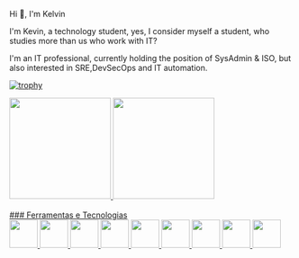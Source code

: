 Hi 👋, I'm Kelvin

I'm Kevin, a technology student, yes, I consider myself a student, who studies more than us who work with IT?

I'm an IT professional, currently holding the position of SysAdmin & ISO, but also interested in SRE,DevSecOps and IT automation.




[![trophy](https://github-profile-trophy.vercel.app/?username=o-urUbuntu&row=1&column=6)](https://github.com/ryo-ma/github-profile-trophy)



<div>
<a href="https://github.com/o-urUbuntu">
<img height="180em" src="https://github-readme-stats.vercel.app/api/top-langs/?username=o-urUbuntu&layout=compact&langs_count=7&theme=dracula"/>
<img height="180em" src="https://github-readme-stats.vercel.app/api?username=o-urUbuntu&show_icons=true&theme=dracula&include_all_commits=true&count_private=true"/>
</div>

<div>
<br>### Ferramentas e Tecnologias<br>
<img src="https://cdn.jsdelivr.net/gh/devicons/devicon/icons/azure/azure-original.svg" width="50" height="50" />
<img src="https://cdn.jsdelivr.net/gh/devicons/devicon/icons/docker/docker-original.svg" width="50" height="50" />       
<img src="https://cdn.jsdelivr.net/gh/devicons/devicon/icons/terraform/terraform-original.svg" width="50" height="50" />
<img src="https://cdn.jsdelivr.net/gh/devicons/devicon/icons/gitlab/gitlab-original.svg" width="50" height="50"/>
<img src="https://cdn.jsdelivr.net/gh/devicons/devicon/icons/argocd/argocd-original.svg" width="50" height="50" />
<img src="https://cdn.jsdelivr.net/gh/devicons/devicon/icons/python/python-original.svg" width="50" height="50" />
<img src="https://cdn.jsdelivr.net/gh/devicons/devicon/icons/linux/linux-original.svg" width="50" height="50" />
<img src="https://cdn.cdnlogo.com/logos/s/52/snyk.svg" width="50" height="50" />
<img src="https://cdn.cdnlogo.com/logos/s/58/sonarqube.svg" width="50" height="50" />
</div>
